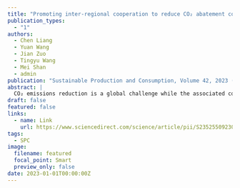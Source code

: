 ```yaml
---
title: "Promoting inter-regional cooperation to reduce CO₂ abatement cost in China"
publication_types:
  - "1"
authors:
  - Chen Liang
  - Yuan Wang
  - Jian Zuo
  - Tingyu Wang
  - Mei Shan
  - admin
publication: "Sustainable Production and Consumption, Volume 42, 2023 (SPC 2023)"
abstract: |
  CO₂ emissions reduction is a global challenge while the associated cost pressure presents a crucial issue. Within a country, each region, with different levels of abatement cost, may play different roles to achieve the national target of CO₂ emissions reduction. Such heterogeneity could play a role in the cost efficiency of national CO₂ emissions reduction, i.e. the minimum total abatement cost across the entire country. Previous models predominately focus on minimizing the total abatement cost, while the allocation of cooperative benefits is largely overlooked. We constructed a combined regional optimization and game model, i.e., the cooperative emission reduction model. The aim is to achieve the national carbon reduction target while reducing CO₂ emissions at a minimum cost through inter-regional cooperation. In order to achieve cooperation, it is imperative to ensure that every participating region can benefit from cooperation. This study developed a cooperative emission reduction model based on the Shapley value method of game theory to determine the mechanism to distribute cooperation benefits amongst participating regions in fairness. Compared to the total costs before applying this model, 17.04%–33.62% and 19.59%–24.62% total CO₂ abatement costs of China can be saved in 2025 and 2030, respectively. This method can be employed in other countries to assist policymakers to establish an appropriate goal for CO₂ emission reduction, and formulate a compensation mechanism to promote inter-regional cooperation with fairness and minimum cost.
draft: false
featured: false
links:
  - name: Link
    url: https://www.sciencedirect.com/science/article/pii/S2352550923002142
tags:
  - SPC
image:
  filename: featured
  focal_point: Smart
  preview_only: false
date: 2023-01-01T00:00:00Z
---
```

